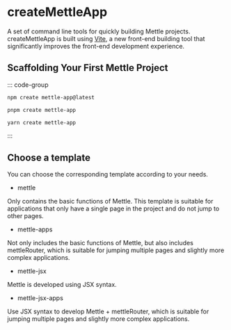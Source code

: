 # createMettleApp

A set of command line tools for quickly building Mettle projects. createMettleApp is built using [Vite](https://vitejs.dev/), a new front-end building tool that significantly improves the front-end development experience.

## Scaffolding Your First Mettle Project

::: code-group

```bash [npm]
npm create mettle-app@latest
```

```bash [pnpm]
pnpm create mettle-app
```

```bash [yarn]
yarn create mettle-app
```

:::

## Choose a template

You can choose the corresponding template according to your needs.

- mettle

Only contains the basic functions of Mettle. This template is suitable for applications that only have a single page in the project and do not jump to other pages.

- mettle-apps

Not only includes the basic functions of Mettle, but also includes mettleRouter, which is suitable for jumping multiple pages and slightly more complex applications.

- mettle-jsx

Mettle is developed using JSX syntax.

- mettle-jsx-apps

Use JSX syntax to develop Mettle + mettleRouter, which is suitable for jumping multiple pages and slightly more complex applications.
